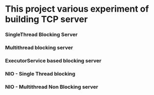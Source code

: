 # This project various experiment of building TCP server
### SingleThread Blocking Server
### Multithread blocking server
### ExecutorService based blocking server
### NIO - Single Thread blocking
### NIO - Multithread Non Blocking server